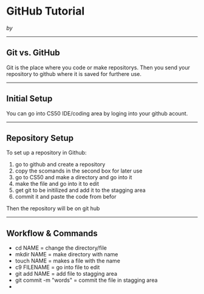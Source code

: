 # GitHub Tutorial

_by <Ivan Chiu>_

---
## Git vs. GitHub

Git is the place where you code or make repositorys. Then you send your repository to github where it is saved for furthere use.

---
## Initial Setup

You can go into CS50 IDE/coding area by loging into your github acount.

---
## Repository Setup

To set up a repository in Github:

1. go to github and create a repository
2. copy the scomands in the second box for later use
3. go to CS50 and make a directory and go into it
4. make the file and go into it to edit
5. get git to be initilized and add it to the stagging area
6. commit it and paste the code from befor

Then the repository will be on git hub

---
## Workflow & Commands

* cd NAME = change the directory/file
* mkdir NAME = make directory with name
* touch NAME = makes a file with the name
* c9 FILENAME = go into file to edit
* git add NAME = add file to stagging area
* git commit -m "words" = commit the file in stagging area
* 